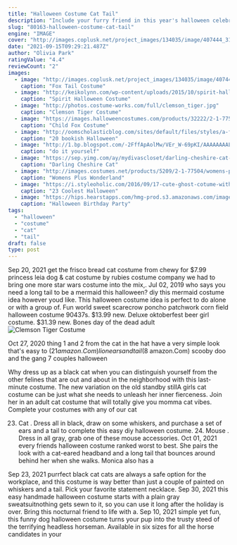 ```yaml
---
title: "Halloween Costume Cat Tail"
description: "Include your furry friend in this year's halloween celebrations by crafting a handmade costume for your dog or cat. Just be sure to use only soft, lightweight materials that don't obstruct your pet's"
slug: "80163-halloween-costume-cat-tail"
engine: "IMAGE"
cover: "http://images.coplusk.net/project_images/134035/image/407444_3106161178137_1181820662_n.jpg"
date: "2021-09-15T09:29:21.487Z"
author: "Olivia Park"
ratingValue: "4.4"
reviewCount: "2"
images:
  - image: "http://images.coplusk.net/project_images/134035/image/407444_3106161178137_1181820662_n.jpg"
    caption: "Fox Tail Costume"
  - image: "http://keikolynn.com/wp-content/uploads/2015/10/spirit-halloween-harlequin-doll-costume-keiko-lynn-2.jpg"
    caption: "Spirit Halloween Costume"
  - image: "http://photos.costume-works.com/full/clemson_tiger.jpg"
    caption: "Clemson Tiger Costume"
  - image: "https://images.halloweencostumes.com/products/32222/2-1-77565/child-fox-costume.jpg"
    caption: "Child Fox Costume"
  - image: "http://oomscholasticblog.com/sites/default/files/styles/a-full-width/public/22894509_895258299907_2426636625902670889_n.jpg?itok=RSrT-ZHv"
    caption: "20 bookish Halloween"
  - image: "http://1.bp.blogspot.com/-2FffApAolMw/VEr_W-69pKI/AAAAAAAALEk/IjjRMLwUYtY/s1600/IMG_5807.jpg"
    caption: "do it yourself"
  - image: "https://sep.yimg.com/ay/mydivascloset/darling-cheshire-cat-costume-19.jpg"
    caption: "Darling Cheshire Cat"
  - image: "http://images.costumes.net/products/5209/2-1-77504/womens-plus-wonderland-cat-costume.jpg"
    caption: "Womens Plus Wonderland"
  - image: "https://i.styleoholic.com/2016/09/17-cute-ghost-cotume-with-a-tutu-skirt-can-be-made-in-a-couple-of-minutes.jpg"
    caption: "23 Coolest Halloween"
  - image: "https://hips.hearstapps.com/hmg-prod.s3.amazonaws.com/images/halloween-birthday-party-broom-1537392410.jpg?crop=1xw:1xh;center,top&resize=480:*"
    caption: "Halloween Birthday Party"
tags:
  - "halloween"
  - "costume"
  - "cat"
  - "tail"
draft: false
type: post
---
```


Sep 20, 2021 get the frisco bread cat costume from chewy for $7.99 princess leia dog & cat costume by rubies costume company we had to bring one more star wars costume into the mix,. Jul 02, 2019 who says you need a long tail to be a mermaid this halloween? diy this mermaid costume idea however youd like. This halloween costume idea is perfect to do alone or with a group of. Fun world sweet scarecrow poncho patchwork corn field halloween costume 90437s. $13.99 new. Deluxe oktoberfest beer girl costume. $31.39 new. Bones day of the dead adult
![Clemson Tiger Costume](http://photos.costume-works.com/full/clemson_tiger.jpg "Clemson Tiger Costume")

Oct 27, 2020 thing 1 and 2 from the cat in the hat have a very simple look that&#39;s easy to  ($21 amazon.Com) lion ears and tail ($8 amazon.Com) scooby doo and the gang 7 couples halloween
<!--inArticleAds-->

<!--galleryOne-->

Why dress up as a black cat when you can distinguish yourself from the other felines that are out and about in the neighborhood with this last-minute costume. The new variation on the old standby stillA girls cat costume can be just what she needs to unleash her inner fierceness. Join her in an adult cat costume that will totally give you momma cat vibes. Complete your costumes with any of our cat
<!--inArticleAds-->

<!--galleryTwo-->

23. Cat . Dress all in black, draw on some whiskers, and purchase a set of ears and a tail to complete this easy diy halloween costume. 24. Mouse . Dress in all gray, grab one of these mouse accessories. Oct 01, 2021 every friends halloween costume ranked worst to best.  She pairs the look with a cat-eared headband and a long tail that bounces around behind her when she walks. Monica also has a
<!--galleryThree-->

Sep 23, 2021 purrfect black cat cats are always a safe option for the workplace, and this costume is way better than just a couple of painted on whiskers and a tail. Pick your favorite statement necklace. Sep 30, 2021 this easy handmade halloween costume starts with a plain gray sweatsuitnothing gets sewn to it, so you can use it long after the holiday is over. Bring this nocturnal friend to life with a. Sep 10, 2021 simple yet fun, this funny dog halloween costume turns your pup into the trusty steed of the terrifying headless horseman. Available in six sizes for all the horse candidates in your